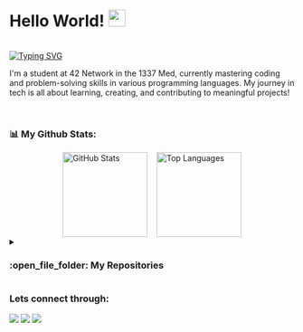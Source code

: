 <body>
    <h1 >Hello World! <img src="https://raw.githubusercontent.com/MartinHeinz/MartinHeinz/master/wave.gif" width="30px"></h1>

<br>
<a href="https://git.io/typing-svg"><img src="https://readme-typing-svg.demolab.com?font=&size=24&pause=1000&width=435&lines=Welcome+to+my+GitHub;I'm+Youssef+Mouchtach;Student+at+Coding+School+1337" alt="Typing SVG" /></a>
<br>

<!-- <img align="right" alt="GIF" src="https://badge.mediaplus.ma/binary/ymouchta" width="500" height="320" />-->
I'm a student at 42 Network in the 1337 Med, currently mastering coding and problem-solving skills in various programming languages. My journey in tech is all about learning, creating, and contributing to meaningful projects!

<br>


### 📊 My Github Stats:
<div style="display: flex; align-items: center; justify-content: center; gap: 1rem;">
  <a href="https://github.com/mouchtach" style="text-decoration: none;">
    <img 
      src="https://github-readme-stats.vercel.app/api?username=mouchtach&count_private=false&hide=stars&show_icons=true&theme=holi&line_height=27" 
      alt="GitHub Stats" 
      height="150px"
      style="
        transition: transform 0.3s ease, box-shadow 0.3s ease;
        animation: fadeIn 0.5s ease-out;
        transform-origin: center;
      "
      onmouseover="this.style.transform='scale(1.02)'; this.style.boxShadow='0 8px 16px rgba(0,0,0,0.1)'"
      onmouseout="this.style.transform='scale(1)'; this.style.boxShadow='none'"
    />
  </a>
  
  <a href="https://github.com/mouchtach" style="text-decoration: none;">
    <img 
      src="https://github-readme-stats.vercel.app/api/top-langs/?username=mouchtach&hide=ASP.NET,jupyter%20notebook&theme=holi&hide_langs_below=1" 
      alt="Top Languages" 
      height="150px"
      style="
        transition: transform 0.3s ease, box-shadow 0.3s ease;
        animation: fadeIn 0.5s ease-out 0.1s;
        transform-origin: center;
      "
      onmouseover="this.style.transform='scale(1.02)'; this.style.boxShadow='0 8px 16px rgba(0,0,0,0.1)'"
      onmouseout="this.style.transform='scale(1)'; this.style.boxShadow='none'"
    />
  </a>
</div>



<details><summary><h3> :open_file_folder: My Repositories </h3></summary>	
<br />

[![Readme Card](https://github-readme-stats.vercel.app/api/pin/?username=mouchtach&repo=libft&theme=holi)](https://github.com/mouchtach/libft)
[![Readme Card](https://github-readme-stats.vercel.app/api/pin/?username=mouchtach&repo=get_next_line&theme=holi)](https://github.com/mouchtach/get_next_line)
[![Readme Card](https://github-readme-stats.vercel.app/api/pin/?username=mouchtach&repo=ft_printf&theme=holi)](https://github.com/mouchtach/ft_printf)
[![Readme Card](https://github-readme-stats.vercel.app/api/pin/?username=mouchtach&repo=push_swap_range&theme=holi)](https://github.com/mouchtach/push_swap_range))
[![Readme Card](https://github-readme-stats.vercel.app/api/pin/?username=mouchtach&repo=push_swap_best_move&theme=holi)](https://github.com/mouchtach/push_swap_best_move)
[![Readme Card](https://github-readme-stats.vercel.app/api/pin/?username=mouchtach&repo=pipex&theme=holi)](https://github.com/mouchtach/pipex)

<br />
</details>



### Lets connect through:
<a href="https://www.facebook.com/share/1DaW5E1Yii/"><img src="https://img.icons8.com/fluency/48/000000/meta.png"/></a>
<a href="https://x.com/mouchtach190559?t=-nLmFovYYvUsYJS-P5uOYQ&s=09"><img src="https://img.icons8.com/color/48/000000/twitter--v1.png"/></a>
<a href="https://www.linkedin.com/in/youssef-mouchtach-2807931b8"><img src="https://img.icons8.com/color/48/000000/linkedin.png"/></a>

</body>
